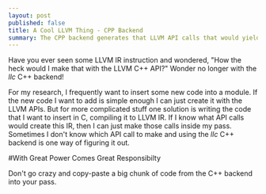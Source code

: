 ```yaml
---
layout: post
published: false
title: A Cool LLVM Thing - CPP Backend
summary: The CPP backend generates that LLVM API calls that would yield the given IR
---
```


Have you ever seen some LLVM IR instruction and wondered, "How the heck would
I make that with the LLVM C++ API?"  Wonder no longer with the *llc* C++
backend!

For my research, I frequently want to insert some new code into a module.  If
the new code I want to add is simple enough I can just create it with the LLVM
APIs.  But for more complicated stuff one solution is writing the code that I
want to insert in C, compiling it to LLVM IR.  If I know what API calls would
create this IR, then I can just make those calls inside my pass.  Sometimes I
don't know which API call to make and using the *llc* C++ backend is one way of
figuring it out.


#With Great Power Comes Great Responsibilty

Don't go crazy and copy-paste a big chunk of code from the C++ backend into your pass.
